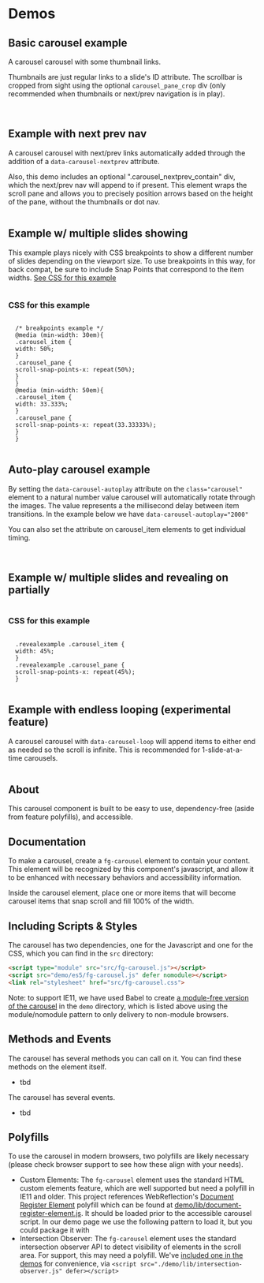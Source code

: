 ---
---

<script>this.customElements||document.write('<script src="./lib/document-register-element.js" defer><\x2fscript>');</script>
<script src="lib/intersection-observer.js" defer></script>
<script src="../src/fg-carousel.js" type="module"></script>
<script src="./es5/fg-carousel.js" defer nomodule></script>
<link rel="stylesheet" href="../src/fg-carousel.css">


  <style>
    .carousel {
      max-width: 300px;
    }

/* next prev arrow selectors */
.carousel_nextprev,
.carousel_nextprev_item {
  list-style: none;
  margin: 0;
  padding: 0;
}
.carousel_nextprev_next,
.carousel_nextprev_prev {
  position: absolute;
  top: 50%;
  width: 46px;
  height: 46px;
  line-height: 46px;
	margin-top: -23px;
  background-color: #fff;
  border-radius: 100%;
  overflow: hidden;
	text-align: center;
  font-size: .7em;
  text-transform: uppercase;
  text-decoration: none;
  border: 1px solid #eee;
  box-shadow: 0 0 5px rgba(0,0,0,.5);
}
.carousel_nextprev_next:not(.carousel_nextprev-disabled),
.carousel_nextprev_prev:not(.carousel_nextprev-disabled) {
	opacity: .8;
	cursor: pointer;
}
.carousel_nextprev_next:not(.carousel_nextprev-disabled):hover,
.carousel_nextprev_next:not(.carousel_nextprev-disabled):focus,
.carousel_nextprev_prev:not(.carousel_nextprev-disabled):hover,
.carousel_nextprev_prev:not(.carousel_nextprev-disabled):focus {
  opacity: 1;
}
.carousel_nextprev_next {
  right: -23px;
}
.carousel_nextprev_prev {
  left: -23px;
}


@media (min-width: 40em) {
	.carousel_nextprev_next,
	.carousel_nextprev_prev {
	  width: 50px;
	  height: 50px;
    line-height: 50px;
		margin-top: -25px;
	}
	.carousel_nextprev_next {
	  right: -25px;
	}
	.carousel_nextprev_prev {
	  left: -25px;
	}
}



/* dots nav */
.carousel_nav-dots {
	display: block;
	margin: 0;
	text-align: center;
}
.carousel_nav-dots a {
	display: inline-block;
	width: 10px;
	height: 10px;
	margin: 0 2px;
	background: #ccc;
	border-radius: 100%;
	overflow: hidden;
	text-indent: -9999px;
	cursor: pointer;
}
.carousel_nav.carousel_nav-dots a {
	float: none;
}
.carousel_nav-dots a.carousel_nav_item-selected {
	background: #111;
	box-shadow: none;
	border: none;
	outline: none;
}

  </style>


# Demos


  <h2 class="docs" id="thumbnails">Basic carousel example</h2>
  <p class="docs">A carousel carousel with some thumbnail links. </p>
  <p class="docs"> Thumbnails are just regular links to a slide's ID attribute. The scrollbar is cropped from sight using the optional <code>carousel_pane_crop</code> div (only recommended when thumbnails or next/prev navigation is in play).</p>
  <fg-carousel>
    <div class="carousel_pane_crop">
      <div class="carousel_pane">
        <div class="carousel_items">
          <div class="carousel_item">
            <img src="imgs/monkey.jpg" alt="">
          </div>
          <div class="carousel_item">
            <img src="imgs/large.jpg" alt="">
          </div>
          <div class="carousel_item" id="img-d2">
            <img src="imgs/interior.jpg" alt="">
          </div>
          <div class="carousel_item" id="img-e2">
            <img src="imgs/cows.jpg" alt="">
          </div>
          <div class="carousel_item" id="img-f2">
            <img src="imgs/bike.jpg" alt="">
          </div>
          <div class="carousel_item" id="img-g2">
            <img src="imgs/interior.jpg" alt="">
          </div>
          <div class="carousel_item" id="img-h2">
            <img src="imgs/cows.jpg" alt="">
          </div>
          <div class="carousel_item" id="img-i2">
            <img src="imgs/bike.jpg" alt="">
          </div>
          <div class="carousel_item" id="img-j2">
            <img src="imgs/interior.jpg" alt="">
          </div>
          <div class="carousel_item" id="img-k2">
            <img src="imgs/cows.jpg" alt="">
          </div>
          <div class="carousel_item" id="img-l2">
            <img src="imgs/bike.jpg" alt="">
          </div>
          <div class="carousel_item" id="img-m2">
            <img src="imgs/interior.jpg" alt="">
          </div>
          <div class="carousel_item" id="img-n2">
            <img src="imgs/cows.jpg" alt="">
          </div>
          <div class="carousel_item" id="img-o2">
            <img src="imgs/bike.jpg" alt="">
          </div>
        </div>
      </div>
    </div>
    <div class="carousel_nav">
      <a href="#img-a2"><img src="imgs/monkey-thmb.jpg" alt=""></a>
      <a href="#img-b2"><img src="imgs/large-thmb.jpg" alt=""></a>
      <a href="#img-d2"><img src="imgs/interior-thmb.jpg" alt=""></a>
      <a href="#img-e2"><img src="imgs/cows-thmb.jpg" alt=""></a>
      <a href="#img-f2"><img src="imgs/bike-thmb.jpg" alt=""></a>
      <a href="#img-g2"><img src="imgs/interior-thmb.jpg" alt=""></a>
      <a href="#img-h2"><img src="imgs/cows-thmb.jpg" alt=""></a>
      <a href="#img-i2"><img src="imgs/bike-thmb.jpg" alt=""></a>
      <a href="#img-j2"><img src="imgs/interior-thmb.jpg" alt=""></a>
      <a href="#img-k2"><img src="imgs/cows-thmb.jpg" alt=""></a>
      <a href="#img-l2"><img src="imgs/bike-thmb.jpg" alt=""></a>
      <a href="#img-m2"><img src="imgs/interior-thmb.jpg" alt=""></a>
      <a href="#img-n2"><img src="imgs/cows-thmb.jpg" alt=""></a>
      <a href="#img-o2"><img src="imgs/bike-thmb.jpg" alt=""></a>
    </div>
  </fg-carousel>
  
  
  
  
  <h2 class="docs" id="nextprev">Example with next prev nav</h2>
  <p class="docs">A carousel carousel with next/prev links automatically added through the addition of a <code>data-carousel-nextprev</code> attribute.</p>
  <p class="docs">Also, this demo includes an optional ".carousel_nextprev_contain" div, which the next/prev nav will append to if present. This element wraps the scroll pane and allows you to precisely position arrows based on the height of the pane, without the thumbnails or dot nav.</p>
  <fg-carousel data-carousel-nextprev>
    <div class="carousel_nextprev_contain"><!-- optional wrapper to allow for next-prev arrows to relatively position to a direct wrapper of the slides -->
      <div class="carousel_pane_crop">
        <div class="carousel_pane">
          <div class="carousel_items">
            <div class="carousel_item" id="img-a3">
              <img src="imgs/monkey.jpg" alt="">
            </div>
            <div class="carousel_item" id="img-b3">
              <img src="imgs/large.jpg" alt="">
            </div>
            <div class="carousel_item" id="img-d3">
              <img src="imgs/interior.jpg" alt="">
            </div>
            <div class="carousel_item" id="img-e3">
              <img src="imgs/cows.jpg" alt="">
            </div>
            <div class="carousel_item" id="img-f3">
              <img src="imgs/bike.jpg" alt="">
            </div>
          </div>
        </div>
      </div>
    </div>
    
  </fg-carousel>
  
  <style>
  
      /* breakpoints example */
      @media (min-width: 30em){
        .breakpointsexample .carousel_item {
          width: 50%;
        }
        .breakpointsexample .carousel_pane {
          scroll-snap-points-x: repeat(50%);
        }
      }
      @media (min-width: 50em){
        .breakpointsexample .carousel_item {
          width: 33.333%;
        }
        .breakpointsexample .carousel_pane {
          scroll-snap-points-x: repeat(33.33333%);
        }
      }
    </style>
  
  <h2 class="docs" id="breakpoints">Example w/ multiple slides showing</h2>
  <p class="docs">This example plays nicely with CSS breakpoints to show a different number of slides depending on the viewport size. To use breakpoints in this way, for back compat, be sure to include Snap Points that correspond to the item widths. <a href="#css">See CSS for this example</a></p>
  
  <fg-carousel data-carousel-nextprev class="breakpointsexample">
    <div class="carousel_pane_crop">
      <div class="carousel_pane">
        <div class="carousel_items">
          <div class="carousel_item" id="img-a4">
            <img src="imgs/monkey.jpg" alt="">
          </div>
          <div class="carousel_item" id="img-b4">
            <img src="imgs/large.jpg" alt="">
          </div>
          <div class="carousel_item" id="img-d4">
            <img src="imgs/interior.jpg" alt="">
          </div>
          <div class="carousel_item" id="img-e4">
            <img src="imgs/cows.jpg" alt="">
          </div>
          <div class="carousel_item" id="img-f4">
            <img src="imgs/bike.jpg" alt="">
          </div>
        </div>
      </div>
    </div>
  </fg-carousel>
  
  
  <h3 class="docs" id="css">CSS for this example</h3>
  <pre class="docs language-css"><code class="docs language-css">
  /* breakpoints example */
  @media (min-width: 30em){
  .carousel_item {
  width: 50%;
  }
  .carousel_pane {
  scroll-snap-points-x: repeat(50%);
  }
  }
  @media (min-width: 50em){
  .carousel_item {
  width: 33.333%;
  }
  .carousel_pane {
  scroll-snap-points-x: repeat(33.33333%);
  }
  }
  </code></pre>
  
  
  
  
  <h2 class="docs" id="autoplay"> Auto-play carousel example</h2>
  <p class="docs">By setting the <code>data-carousel-autoplay</code> attribute on the <code>class="carousel"</code> element to a natural number value carousel will automatically rotate through the images. The value represents a the millisecond delay between item transitions. In the example below we have <code>data-carousel-autoplay="2000"</code></p>
  <p class="docs">You can also set the attribute on carousel_item elements to get individual timing.</p>
  <fg-carousel data-carousel-autoplay="4000">
    <div class="carousel_pane_crop">
      <div class="carousel_pane">
        <div class="carousel_items">
          <div class="carousel_item" id="img-a2">
            <img src="imgs/monkey.jpg" alt="">
          </div>
          <div class="carousel_item" id="img-b2">
            <img src="imgs/large.jpg" alt="">
          </div>
          <div class="carousel_item" id="img-d2">
            <img src="imgs/interior.jpg" alt="">
          </div>
          <div class="carousel_item" id="img-e2">
            <img src="imgs/cows.jpg" alt="">
          </div>
          <div class="carousel_item" id="img-f2">
            <img src="imgs/bike.jpg" alt="">
          </div>
        </div>
      </div>
    </div>
    <div class="carousel_nav">
      <a href="#img-a2"><img src="imgs/monkey-thmb.jpg" alt=""></a>
      <a href="#img-b2"><img src="imgs/large-thmb.jpg" alt=""></a>
      <a href="#img-d2"><img src="imgs/interior-thmb.jpg" alt=""></a>
      <a href="#img-e2"><img src="imgs/cows-thmb.jpg" alt=""></a>
      <a href="#img-f2"><img src="imgs/bike-thmb.jpg" alt=""></a>
    </div>
  </fg-carousel>
  
  
  
  <style>
  
    .revealexample .carousel_item {
        width: 45%;
    }
    .revealexample .carousel_pane {
        scroll-snap-points-x: repeat(45%);
    }
  
  </style>
  <h2 class="docs" id="reveal">Example w/ multiple slides and revealing on partially</h2>
  
  <fg-carousel class="revealexample" data-carousel-nextprev>
  <div class="carousel_pane_crop">
    <div class="carousel_pane">
      <div class="carousel_items">
        <div class="carousel_item" id="img-a6">
          <img src="imgs/monkey.jpg" alt="">
        </div>
        <div class="carousel_item" id="img-b6">
          <img src="imgs/large.jpg" alt="">
        </div>
        <div class="carousel_item" id="img-d6">
          <img src="imgs/interior.jpg" alt="">
        </div>
        <div class="carousel_item" id="img-e6">
          <img src="imgs/cows.jpg" alt="">
        </div>
        <div class="carousel_item" id="img-f6">
          <img src="imgs/bike.jpg" alt="">
        </div>
      </div>
    </div>
  </div>
</fg-carousel>
  
  
  <h3 class="docs" id="css">CSS for this example</h3>
  <pre class="docs language-css"><code class="docs language-css">
  .revealexample .carousel_item {
  width: 45%;
  }
  .revealexample .carousel_pane {
  scroll-snap-points-x: repeat(45%);
  }
  </code></pre>
  
  
  <h2 class="docs" id="looping">Example with endless looping (experimental feature)</h2>
  <p class="docs">A carousel carousel with <code>data-carousel-loop</code> will append items to either end as needed so the scroll is infinite. This is recommended for 1-slide-at-a-time carousels.</p>
  
  <fg-carousel data-carousel-nextprev data-carousel-loop>
    <div class="carousel_nextprev_contain"><!-- optional wrapper to allow for next-prev arrows to relatively position to a direct wrapper of the slides -->
      <div class="carousel_pane_crop">
        <div class="carousel_pane">
          <div class="carousel_items">
            <div class="carousel_item" id="img-a7">
              <img src="imgs/monkey.jpg" alt="">
            </div>
            <div class="carousel_item" id="img-b7">
              <img src="imgs/large.jpg" alt="">
            </div>
            <div class="carousel_item" id="img-d7">
              <img src="imgs/interior.jpg" alt="">
            </div>
            <div class="carousel_item" id="img-e7">
              <img src="imgs/cows.jpg" alt="">
            </div>
            <div class="carousel_item" id="img-f7">
              <img src="imgs/bike.jpg" alt="">
            </div>
          </div>
        </div>
      </div>
    </fg-carousel>


## About

This carousel component is built to be easy to use, dependency-free (aside from feature polyfills), and accessible.



## Documentation

To make a carousel, create a `fg-carousel` element to contain your content. This element will be recognized by this component's javascript, and allow it to be enhanced with necessary behaviors and accessibility information. 

Inside the carousel element, place one or more items that will become carousel items that snap scroll and fill 100% of the width.




## Including Scripts &amp; Styles

The carousel has two dependencies, one for the Javascript and one for the CSS, which you can find in the `src` directory:

```html
<script type="module" src="src/fg-carousel.js"></script>
<script src="demo/es5/fg-carousel.js" defer nomodule></script>
<link rel="stylesheet" href="src/fg-carousel.css">
```

Note: to support IE11, we have used Babel to create [a module-free version of the carousel](demo/es5/fg-carousel.js) in the `demo` directory, which is listed above using the module/nomodule pattern to only delivery to non-module browsers. 


## Methods and Events

The carousel has several methods you can call on it. You can find these methods on the element itself. 

- tbd 

The carousel has several events. 
- tbd

## Polyfills

To use the carousel in modern browsers, two polyfills are likely necessary (please check browser support to see how these align with your needs). 

- Custom Elements: The `fg-carousel` element uses the standard HTML custom elements feature, which are well supported but need a polyfill in IE11 and older. This project references WebReflection's [Document Register Element](https://github.com/WebReflection/document-register-element) polyfill which can be found at [demo/lib/document-register-element.js](demo/lib/document-register-element.js). It should be loaded prior to the accessible carousel script. In our demo page we use the following pattern to load it, but you could package it with <script>this.customElements||document.write('<script src=".demo/lib/document-register-element.js"><\x2fscript>');</script>
- Intersection Observer: The `fg-carousel` element uses the standard intersection observer API to detect visibility of elements in the scroll area. For support, this may need a polyfill. We've [included one in the demos](demo/lib/intersection-observer.js) for convenience, via `<script src="./demo/lib/intersection-observer.js" defer></script>`